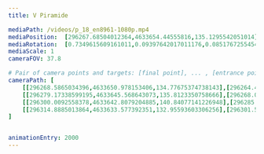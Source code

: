 ```yaml
---
title: V Piramide

mediaPath: /videos/p_18_en8961-1080p.mp4
mediaPosition:  [296267.68504012364,4633654.44555816,135.1295542051014]
mediaRotation:  [0.7349615609161011,0.09397642017011176,0.08517672554544556,0.6661417730882327]
mediaScale: 1
cameraFOV: 37.8

# Pair of camera points and targets: [final point], ... , [entrance point]
cameraPath: [
    [[296268.5865034396,4633650.978153406,134.77675374738143],[296264.454796575,4633666.8704251945,136.39375584526474]],
    [[296279.17338599195,4633645.568643073,135.8123350758666],[296268.0528632074,4633657.644383421,134.15086944622473]],
    [[296300.0092558378,4633642.8079204885,140.84077141226948],[296285.3097886932,4633649.0138930855,136.63820436527158]],
    [[296314.8885013864,4633633.577392351,132.95593603306256],[296301.54619511944,4633643.255194937,132.19896800938778]]
]


animationEntry: 2000
---
```


